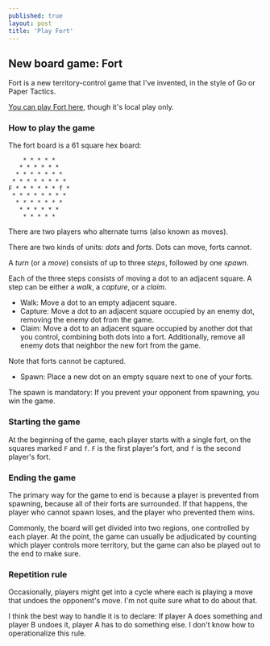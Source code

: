 ```yaml
---
published: true
layout: post
title: 'Play Fort'
---
```


## New board game: Fort

Fort is a new territory-control game that I've invented, in the style of Go or Paper Tactics.

[You can play Fort here](/assets/fort/fort.html), though it's local play only.

### How to play the game

The fort board is a 61 square hex board:

        * * * * *
       * * * * * *
      * * * * * * *
     * * * * * * * *
    F * * * * * * f *
     * * * * * * * *
      * * * * * * *
       * * * * * *
        * * * * *

There are two players who alternate turns (also known as moves).

There are two kinds of units: *dots* and *forts*. Dots can move, forts cannot.

A *turn* (or a *move*) consists of up to three *steps*, followed by one *spawn*.

Each of the three steps consists of moving a dot to an adjacent square.
A step can be either a *walk*, a *capture*, or a *claim*.

* Walk: Move a dot to an empty adjacent square.
* Capture: Move a dot to an adjacent square occupied by an enemy dot,
removing the enemy dot from the game.
* Claim: Move a dot to an adjacent square occupied by another dot that you control,
combining both dots into a fort.
Additionally, remove all enemy dots that neighbor the new fort from the game.

Note that forts cannot be captured.

* Spawn: Place a new dot on an empty square next to one of your forts.

The spawn is mandatory: If you prevent your opponent from spawning, you win the game.

### Starting the game

At the beginning of the game, each player starts with a single fort, on the squares marked
`F` and `f`. `F` is the first player's fort, and `f` is the second player's fort.

### Ending the game

The primary way for the game to end is because a player is prevented from spawning,
because all of their forts are surrounded.
If that happens, the player who cannot spawn loses, and the player who prevented them wins.

Commonly, the board will get divided into two regions, one controlled by each player.
At the point, the game can usually be adjudicated by counting which player controls more territory,
but the game can also be played out to the end to make sure.

### Repetition rule

Occasionally, players might get into a cycle where each is playing a move
that undoes the opponent's move.
I'm not quite sure what to do about that. 

I think the best way to handle it is to declare:
If player A does something and player B undoes it, player A has to do something else.
I don't know how to operationalize this rule.
